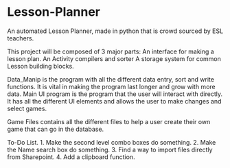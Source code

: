 # Lesson-Planner
An automated Lesson Planner, made in python that is crowd sourced by ESL teachers.

This project will be composed of 3 major parts:
    An interface for making a lesson plan.
    An Activity compilers and sorter
    A storage system for common Lesson building blocks.
   
Data_Manip is the program with all the different data entry, sort and write functions. It is vital in making the program last longer and grow with more data.
Main UI program is the program that the user will interact with directly. It has all the different UI elements and allows the user to make changes and select games.

Game Files contains all the different files to help a user create their own game that can go in the database.

To-Do List.
    1. Make the second level combo boxes do something.
    2. Make the Name search box do something.
    3. Find a way to import files directly from Sharepoint.
    4. Add a clipboard function.
